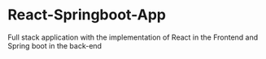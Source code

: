 # React-Springboot-App

Full stack application with the implementation of React in the Frontend and Spring boot in the back-end
